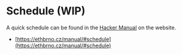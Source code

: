 # Schedule (WIP)

A quick schedule can be found in the [Hacker Manual](https://ethbrno.cz/manual/#schedule) on the website.

* [https://ethbrno.cz/manual/#schedule](https://ethbrno.cz/manual/#schedule)
